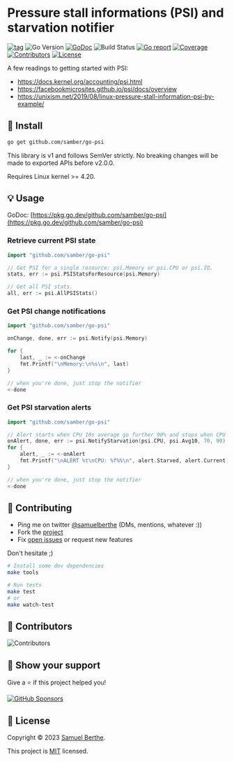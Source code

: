 
# Pressure stall informations (PSI) and starvation notifier

[![tag](https://img.shields.io/github/tag/samber/go-psi.svg)](https://github.com/samber/go-psi/releases)
![Go Version](https://img.shields.io/badge/Go-%3E%3D%201.18.0-%23007d9c)
[![GoDoc](https://godoc.org/github.com/samber/go-psi?status.svg)](https://pkg.go.dev/github.com/samber/go-psi)
![Build Status](https://github.com/samber/go-psi/actions/workflows/test.yml/badge.svg)
[![Go report](https://goreportcard.com/badge/github.com/samber/go-psi)](https://goreportcard.com/report/github.com/samber/go-psi)
[![Coverage](https://img.shields.io/codecov/c/github/samber/go-psi)](https://codecov.io/gh/samber/go-psi)
[![Contributors](https://img.shields.io/github/contributors/samber/go-psi)](https://github.com/samber/go-psi/graphs/contributors)
[![License](https://img.shields.io/github/license/samber/go-psi)](./LICENSE)

A few readings to getting started with PSI:
- https://docs.kernel.org/accounting/psi.html
- https://facebookmicrosites.github.io/psi/docs/overview
- https://unixism.net/2019/08/linux-pressure-stall-information-psi-by-example/

## 🚀 Install

```sh
go get github.com/samber/go-psi
```

This library is v1 and follows SemVer strictly. No breaking changes will be made to exported APIs before v2.0.0.

Requires Linux kernel >= 4.20.

## 💡 Usage

GoDoc: [https://pkg.go.dev/github.com/samber/go-psi](https://pkg.go.dev/github.com/samber/go-psi)

### Retrieve current PSI state

```go
import "github.com/samber/go-psi"

// Get PSI for a single resource: psi.Memory or psi.CPU or psi.IO.
stats, err := psi.PSIStatsForResource(psi.Memory)

// Get all PSI stats.
all, err := psi.AllPSIStats()
```

### Get PSI change notifications

```go
import "github.com/samber/go-psi"

onChange, done, err := psi.Notify(psi.Memory)

for {
    last, _ := <-onChange
    fmt.Printf("\nMemory:\n%s\n", last)
}

// when you're done, just stop the notifier
<-done
```

### Get PSI starvation alerts

```go
import "github.com/samber/go-psi"

// Alert starts when CPU 10s average go further 90% and stops when CPU goes below 70%.
onAlert, done, err := psi.NotifyStarvation(psi.CPU, psi.Avg10, 70, 90)
for {
    alert, _ := <-onAlert
    fmt.Printf("\nALERT %t\nCPU: %f%%\n", alert.Starved, alert.Current)
}

// when you're done, just stop the notifier
<-done
```

## 🤝 Contributing

- Ping me on twitter [@samuelberthe](https://twitter.com/samuelberthe) (DMs, mentions, whatever :))
- Fork the [project](https://github.com/samber/go-psi)
- Fix [open issues](https://github.com/samber/go-psi/issues) or request new features

Don't hesitate ;)

```bash
# Install some dev dependencies
make tools

# Run tests
make test
# or
make watch-test
```

## 👤 Contributors

![Contributors](https://contrib.rocks/image?repo=samber/go-psi)

## 💫 Show your support

Give a ⭐️ if this project helped you!

[![GitHub Sponsors](https://img.shields.io/github/sponsors/samber?style=for-the-badge)](https://github.com/sponsors/samber)

## 📝 License

Copyright © 2023 [Samuel Berthe](https://github.com/samber).

This project is [MIT](./LICENSE) licensed.
